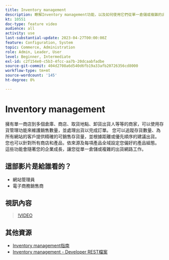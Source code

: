 ```yaml
---
title: Inventory management
description: 瞭解Inventory management功能，以及如何使用它們從單一倉儲或複雜的出貨網路中運作。
kt: 10551
doc-type: feature video
audience: all
activity: use
last-substantial-update: 2023-04-27T00:00:00Z
feature: Configuration, System
topic: Commerce, Administration
role: Admin, Leader, User
level: Beginner, Intermediate
exl-id: c2f154e0-c5b3-4fcc-aa7b-20dcaabfadbe
source-git-commit: 404d2708a6d540d6fb19a33afb20726356cd8000
workflow-type: tm+mt
source-wordcount: '145'
ht-degree: 0%

---
```


# Inventory management

擁有單一商店到多個倉庫、商店、取貨地點、卸貨出貨人等等的商家，可以使用存貨管理功能來維護銷售數量，並處理出貨以完成訂單。 您可以追蹤存貨數量、為所有網站的客戶提供精確的可銷售存貨量，並根據距離或優先順序的建議出貨。 您也可以針對所有商店和產品，依來源及每項產品全域設定您偏好的產品組態。 這些功能會隨著您的企業成長，讓您從單一倉儲或複雜的出貨網路工作。

## 這部影片是給誰看的？

- 網站管理員
- 電子商務銷售商

## 視訊內容

>[!VIDEO](https://video.tv.adobe.com/v/343748?quality=12&learn=on)

## 其他資源

- [Inventory management指南](https://experienceleague.adobe.com/docs/commerce-admin/inventory/introduction.html?lang=zh-Hant)
- [Inventory management - Developer REST檔案](https://developer.adobe.com/commerce/webapi/rest/inventory/)
